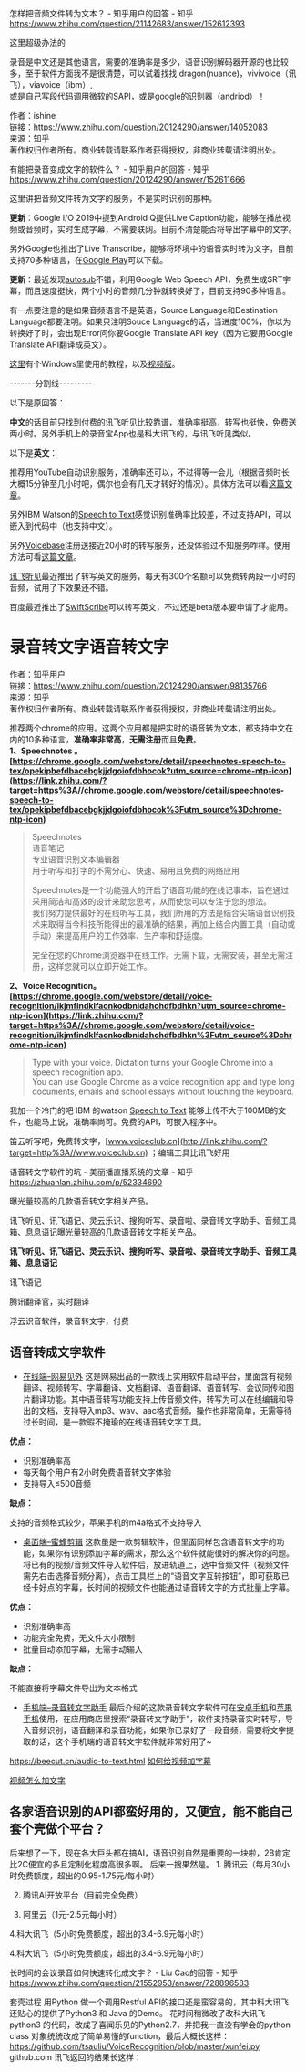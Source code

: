 
怎样把音频文件转为文本？ \- 知乎用户的回答 \- 知乎 https://www.zhihu.com/question/21142683/answer/152612393

这里超级办法的



录音是中文还是其他语言，需要的准确率是多少，语音识别解码器开源的也比较多，至于软件方面我不是很清楚，可以试着找找 dragon(nuance)，vivivoice（讯飞），viavoice（ibm）,  
或是自己写段代码调用微软的SAPI，或是google的识别器（andriod）！

  
  
作者：ishine  
链接：https://www.zhihu.com/question/20124290/answer/14052083  
来源：知乎  
著作权归作者所有。商业转载请联系作者获得授权，非商业转载请注明出处。

有能把录音变成文字的软件么？ \- 知乎用户的回答 \- 知乎 https://www.zhihu.com/question/20124290/answer/152611666

这里讲把音频文件转为文字的服务，不是实时识别的那种。

**更新**：Google I/O 2019中提到Android Q提供Live Caption功能，能够在播放视频或音频时，实时生成字幕，不需要联网。目前不清楚能否将导出字幕中的文字。

另外Google也推出了Live Transcribe，能够将环境中的语音实时转为文字，目前支持70多种语言，在[Google Play](https://link.zhihu.com/?target=https%3A//play.google.com/store/apps/details%3Fid%3Dcom.google.audio.hearing.visualization.accessibility.scribe)可以下载。

**更新**：最近发现[autosub](https://link.zhihu.com/?target=https%3A//github.com/agermanidis/autosub)不错，利用Google Web Speech API，免费生成SRT字幕，而且速度挺快，两个小时的音频几分钟就转换好了，目前支持90多种语言。

有一点要注意的是如果音频语言不是英语，Source Language和Destination Language都要注明。如果只注明Souce Language的话，当进度100%，你以为转换好了时，会出现Error问你要Google Translate API key（因为它要用Google Translate API翻译成英文）。

[这里](https://link.zhihu.com/?target=https%3A//github.com/agermanidis/autosub/issues/31)有个Windows里使用的教程，以及[视频版](https://link.zhihu.com/?target=https%3A//github.com/agermanidis/autosub/issues/66)。

-------分割线---------

以下是原回答：

**中文**的话目前只找到付费的[讯飞听见](https://link.zhihu.com/?target=http%3A//www.iflyrec.com/)比较靠谱，准确率挺高，转写也挺快，免费送两小时。另外手机上的录音宝App也是科大讯飞的，与讯飞听见类似。

以下是**英文**：

推荐用YouTube自动识别服务，准确率还可以，不过得等一会儿（根据音频时长大概15分钟至几小时吧，偶尔也会有几天才转好的情况）。具体方法可以看[这篇文章](https://link.zhihu.com/?target=http%3A//mp.weixin.qq.com/s/-N_6VBg2HO59l5ORsqbMuw)。

另外IBM Watson的[Speech to Text](https://link.zhihu.com/?target=https%3A//speech-to-text-demo.mybluemix.net/)感觉识别准确率比较差，不过支持API，可以嵌入到代码中（也支持中文）。

另外[Voicebase](https://link.zhihu.com/?target=https%3A//www.voicebase.com/)注册送接近20小时的转写服务，还没体验过不知服务咋样。使用方法可看[这篇文章](https://link.zhihu.com/?target=http%3A//www.freemake.com/blog/how-to-turn-speech-into-text-document-free-with-voicebase/)。

[讯飞听见](https://link.zhihu.com/?target=http%3A//www.iflyrec.com/)最近推出了转写英文的服务，每天有300个名额可以免费转两段一小时的音频，试用了下效果还不错。

百度最近推出了[SwiftScribe](https://link.zhihu.com/?target=http%3A//swiftscribe.ai/)可以转写英文，不过还是beta版本要申请了才能用。

# 录音转文字语音转文字

作者：知乎用户  
链接：https://www.zhihu.com/question/20124290/answer/98135766  
来源：知乎  
著作权归作者所有。商业转载请联系作者获得授权，非商业转载请注明出处。  
  

推荐两个chrome的应用。这两个应用都是把实时的语音转为文本，都支持中文在内的10多种语言，**准确率非常高**，**无需注册**而且**免费**。  
**1、Speechnotes 。[https://chrome.google.com/webstore/detail/speechnotes-speech-to-tex/opekipbefdbacebgkjjdgoiofdbhocok?utm_source=chrome-ntp-icon](https://link.zhihu.com/?target=https%3A//chrome.google.com/webstore/detail/speechnotes-speech-to-tex/opekipbefdbacebgkjjdgoiofdbhocok%3Futm_source%3Dchrome-ntp-icon)**  

> Speechnotes  
> 语音笔记  
> 专业语音识别文本编辑器  
> 用于听写和打字的不需分心、快速、易用且免费的网络应用  
> 
> Speechnotes是一个功能强大的开启了语音功能的在线记事本，旨在通过采用简洁和高效的设计来助您思考，从而使您可以专注于您的想法。  
> 我们努力提供最好的在线听写工具，我们所用的方法是结合尖端语音识别技术来取得当今科技所能得出的最准确的结果，再加上结合内置工具（自动或手动）来提高用户的工作效率、生产率和舒适度。
> 
> 完全在您的Chrome浏览器中在线工作。无需下载，无需安装，甚至无需注册，这样您就可以立即开始工作。

**2、Voice Recognition。[https://chrome.google.com/webstore/detail/voice-recognition/ikjmfindklfaonkodbnidahohdfbdhkn?utm_source=chrome-ntp-icon](https://link.zhihu.com/?target=https%3A//chrome.google.com/webstore/detail/voice-recognition/ikjmfindklfaonkodbnidahohdfbdhkn%3Futm_source%3Dchrome-ntp-icon)**  

> Type with your voice. Dictation turns your Google Chrome into a speech recognition app.  
> You can use Google Chrome as a voice recognition app and type long documents, emails and school essays without touching the keyboard.



我加一个冷门的吧 IBM 的watson [Speech to Text](https://link.zhihu.com/?target=https%3A//speech-to-text-demo.mybluemix.net/) 能够上传不大于100MB的文件，也能马上说，准确率尚可。免费的API，可嵌入程序中。








笛云听写吧，免费转文字，[www.voiceclub.cn](http://link.zhihu.com/?target=http%3A//www.voiceclub.cn) ；编辑工具比讯飞好用








语音转文字软件的坑 \- 美丽播直播系统的文章 \- 知乎 https://zhuanlan.zhihu.com/p/52334690


曝光量较高的几款语音转文字相关产品。

讯飞听见、讯飞语记、灵云乐识、搜狗听写、录音啦、录音转文字助手、音频工具箱、息息语记曝光量较高的几款语音转文字相关产品。  
  
**讯飞听见、讯飞语记、灵云乐识、搜狗听写、录音啦、录音转文字助手、音频工具箱、息息语记**




讯飞语记


腾讯翻译官，实时翻译

浮云识音软件，录音转文字，付费


## 语音转成文字软件

-   [在线端–网易见外](https://beecut.cn/audio-to-text.html#_1)
这是网易出品的一款线上实用软件启动平台，里面含有视频翻译、视频转写、字幕翻译、文档翻译、语音翻译、语音转写、会议同传和图片翻译功能。其中语音转写功能支持上传音频文件，转写为可以在线编辑和导出的文档，支持导入mp3、wav、aac格式音频，操作也非常简单，无需等待过长时间，是一款瑕不掩瑜的在线语音转文字工具。


**优点：**

-   识别准确率高
-   每天每个用户有2小时免费语音转文字体验
-   支持导入≤500音频

**缺点：**

支持的音频格式较少，苹果手机的m4a格式不支持导入






















-   [桌面端–蜜蜂剪辑](https://beecut.cn/audio-to-text.html#_2)
这款虽是一款剪辑软件，但里面同样包含语音转文字的功能，如果你有识别添加字幕的需求，那么这个软件就能很好的解决你的问题。将已有的视频/音频文件导入软件后，放进轨道上，选中音频文件（视频文件需先右击选择音频分离），点击工具栏上的“语音文字互转按钮”，即可获取已经卡好点的字幕，长时间的视频文件也能通过语音转文字的方式批量上字幕。

**优点：**

-   识别准确率高
-   功能完全免费，无文件大小限制
-   批量自动添加字幕，无需手动输入

**缺点：**

不能直接将字幕文件导出为文本格式








-   [手机端–录音转文字助手](https://beecut.cn/audio-to-text.html#_3)
最后介绍的这款录音转文字软件可在[安卓手机](https://sj.qq.com/myapp/detail.htm?apkName=com.hudun.androidrecorder)和[苹果手机](https://apps.apple.com/cn/app/%E5%BD%95%E9%9F%B3%E8%BD%AC%E6%96%87%E5%AD%97%E5%8A%A9%E6%89%8B-%E8%AF%AD%E9%9F%B3%E8%BD%AC%E6%8D%A2%E6%96%87%E5%AD%97%E7%BF%BB%E8%AF%91/id1437701602)使用，在应用商店里搜索“录音转文字助手”，软件支持录音实时转写，导入音频识别，语音翻译和录音功能，如果你已录好了一段音频，需要将文字提取的话，这个手机端的语音转文字软件就非常好用了~








https://beecut.cn/audio-to-text.html
[如何给视频加字幕](https://beecut.cn/add-subtitle-to-video.html)

[视频怎么加文字](https://beecut.cn/add-text-to-douyin-video.html)










## 各家语音识别的API都蛮好用的，又便宜，能不能自己套个壳做个平台？

后来想了一下，现在各大巨头都在搞AI，语音识别自然是重要的一块啦，2B肯定比2C便宜的多且定制化程度高很多啊。 后来一搜果然是。 1. 腾讯云（每月30小时免费额度，超出的0.95-1.75元/每小时）





2. 腾讯AI开放平台（目前完全免费）

3. 阿里云（1元-2.5元每小时）


4.科大讯飞（5小时免费额度，超出的3.4-6.9元每小时）














4.科大讯飞（5小时免费额度，超出的3.4-6.9元每小时）



长时间的会议录音如何快速转化成文字？ \- Liu Cao的回答 - 知乎 https://www.zhihu.com/question/21552953/answer/728896583



套壳过程 用Python 做一个调用Restful API的接口还是蛮容易的，其中科大讯飞还贴心的提供了Python3 和 Java 的Demo。 花时间稍微改了改科大讯飞 python3 的代码，改成了喜闻乐见的Python2.7，并把我一直没有学会的python class 对象统统改成了简单易懂的function，最后大概长这样： https://github.com/tsauliu/VoiceRecognition/blob/master/xunfei.py ​ github.com 讯飞返回的结果长这样：
























































































